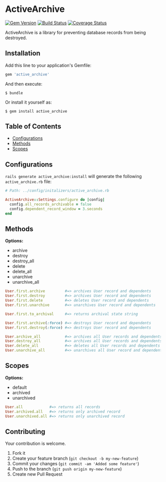 # ActiveArchive

[![Gem Version](https://badge.fury.io/rb/active_archive.svg)](http://badge.fury.io/rb/active_archive)
[![Build Status](https://travis-ci.org/drexed/active_archive.svg?branch=master)](https://travis-ci.org/drexed/active_archive)
[![Coverage Status](https://coveralls.io/repos/github/drexed/active_archive/badge.svg?branch=master)](https://coveralls.io/github/drexed/active_archive?branch=master)

ActiveArchive is a library for preventing database records from being destroyed.

## Installation

Add this line to your application's Gemfile:

```ruby
gem 'active_archive'
```

And then execute:

    $ bundle

Or install it yourself as:

    $ gem install active_archive

## Table of Contents

* [Configurations](#configurations)
* [Methods](#methods)
* [Scopes](#scopes)

## Configurations

`rails generate active_archive:install` will generate the following `active_archive.rb` file:

```ruby
# Path: ../config/initalizers/active_archive.rb

ActiveArchive::Settings.configure do |config|
  config.all_records_archivable = false
  config.dependent_record_window = 3.seconds
end
```

## Methods

**Options:**
 * archive
 * destroy
 * destroy_all
 * delete
 * delete_all
 * unarchive
 * unarchive_all

```ruby
User.first.archive         #=> archives User record and dependents
User.first.destroy         #=> archives User record and dependents
User.first.delete          #=> deletes User record and dependents
User.first.unarchive       #=> unarchives User record and dependents

User.first.to_archival     #=> returns archival state string

User.first.archive(:force) #=> destroys User record and dependents
User.first.destroy(:force) #=> destroys User record and dependents

User.archive_all           #=> archives all User records and dependents
User.destroy_all           #=> archives all User records and dependents
User.delete_all            #=> deletes all User records and dependents
User.unarchive_all         #=> unarchives all User record and dependents
```

## Scopes

**Options:**
 * default
 * archived
 * unarchived

```ruby
User.all            #=> returns all records
User.archived.all   #=> returns only archived record
User.unarchived.all #=> returns only unarchived record
```

## Contributing

Your contribution is welcome.

1. Fork it
2. Create your feature branch (`git checkout -b my-new-feature`)
3. Commit your changes (`git commit -am 'Added some feature'`)
4. Push to the branch (`git push origin my-new-feature`)
5. Create new Pull Request
